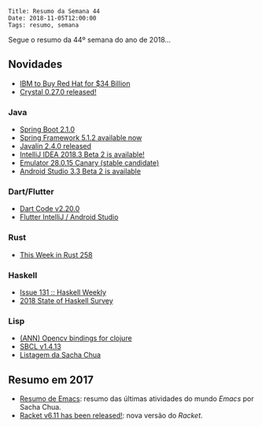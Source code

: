     Title: Resumo da Semana 44
    Date: 2018-11-05T12:00:00
    Tags: resumo, semana

Segue o resumo da 44º semana do ano de 2018...

<!-- more -->

## Novidades

* [IBM to Buy Red Hat for $34 Billion](https://dzone.com/articles/ibm-buying-red-hat "Post sobre IBM to Buy Red Hat for $34 Billion")
* [Crystal 0.27.0 released!](https://crystal-lang.org/2018/11/01/crystal-0.27.0-released.html "Post sobre Crystal 0.27.0 released!")

### Java

* [Spring Boot 2.1.0](http://spring.io/blog/2018/10/30/spring-boot-2-1-0 "Post sobre Spring Boot 2.1.0")
* [Spring Framework 5.1.2 available now](http://spring.io/blog/2018/10/29/spring-framework-5-1-2-available-now "Post sobre Spring Framework 5.1.2 available now")
* [Javalin 2.4.0 released](https://javalin.io/news/2018/11/04/javalin-2.4.0-released.html "Post sobre Javalin 2.4.0 released")
* [IntelliJ IDEA 2018.3 Beta 2 is available!](https://blog.jetbrains.com/idea/2018/11/intellij-idea-2018-3-beta-2-is-available "Post sobre IntelliJ IDEA 2018.3 Beta 2 is available!")
* [Emulator 28.0.15 Canary (stable candidate)](https://androidstudio.googleblog.com/2018/11/emulator-28015-canary-stable-candidate.html "Post sobre Emulator 28.0.15 Canary (stable candidate)")
* [Android Studio 3.3 Beta 2 is available](https://androidstudio.googleblog.com/2018/10/android-studio-33-beta-2-is-available.html "Post sobre Android Studio 3.3 Beta 2 is available")

### Dart/Flutter

* [Dart Code v2.20.0](https://dartcode.org/releases/v2-20 "Post sobre Dart Code v2.20.0")
* [Flutter IntelliJ / Android Studio](https://groups.google.com/forum/?#!topic/flutter-dev/oJ55FjL5Izc "Post sobre Flutter IntelliJ / Android Studio")

### Rust

* [This Week in Rust 258](https://this-week-in-rust.org/blog/2018/10/30/this-week-in-rust-258 "Post sobre This Week in Rust 258")

### Haskell

* [Issue 131 :: Haskell Weekly](https://haskellweekly.news/issues/131.html "Post sobre Issue 131 :: Haskell Weekly")
* [2018 State of Haskell Survey](https://airtable.com/shr8G4RBPD9T6tnDf "Post sobre 2018 State of Haskell Survey")

### Lisp

* [(ANN) Opencv bindings for clojure](https://groups.google.com/forum/?#!topic/clojure/DCiiV1AbG7g "Post sobre (ANN) Opencv bindings for clojure")
* [SBCL v1.4.13](http://www.sbcl.org/all-news.html?1.4.13#1.4.13 "Post sobre SBCL v1.4.13")
* [Listagem da Sacha Chua](http://sachachua.com/blog/category/emacs-news "Post sobre Listagem da Sacha Chua")

## Resumo em 2017

* [Resumo de Emacs](http://sachachua.com/blog/category/emacs-news "Resumo do Emacs"): resumo das últimas atividades do mundo _Emacs_ por Sacha Chua.
* [Racket v6.11 has been released!](https://blog.racket-lang.org/2017/10/racket-v6-11.html "Racket v6.11 has been released!"): nova versão do _Racket_.
